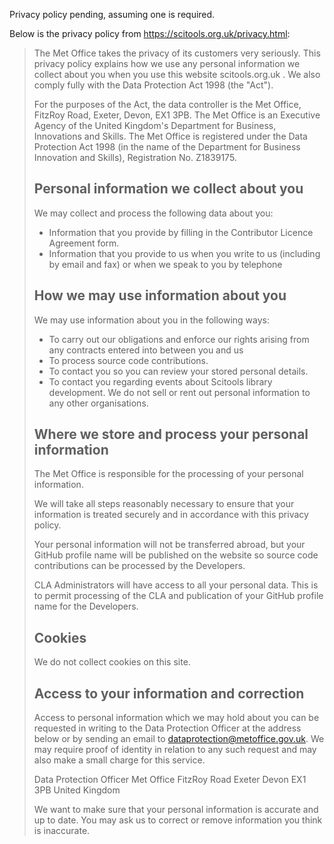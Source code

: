 Privacy policy pending, assuming one is required.

Below is the privacy policy from https://scitools.org.uk/privacy.html:

>The Met Office takes the privacy of its customers very seriously. This privacy policy explains how we use any personal information we collect about you when you use this website scitools.org.uk . We also comply fully with the Data Protection Act 1998 (the "Act").
>
>For the purposes of the Act, the data controller is the Met Office, FitzRoy Road, Exeter, Devon, EX1 3PB. The Met Office is an Executive Agency of the United Kingdom's Department for Business, Innovations and Skills. The Met Office is registered under the Data Protection Act 1998 (in the name of the Department for Business Innovation and Skills), Registration No. Z1839175.
>
>## Personal information we collect about you
>
>We may collect and process the following data about you:
> - Information that you provide by filling in the Contributor Licence Agreement form.
> - Information that you provide to us when you write to us (including by email and fax) or when we speak to you by telephone
>
>## How we may use information about you
>We may use information about you in the following ways:
> - To carry out our obligations and enforce our rights arising from any contracts entered into between you and us
> - To process source code contributions.
> - To contact you so you can review your stored personal details.
> - To contact you regarding events about Scitools library development.
>We do not sell or rent out personal information to any other organisations.
>
>## Where we store and process your personal information
>The Met Office is responsible for the processing of your personal information.
>
>We will take all steps reasonably necessary to ensure that your information is treated securely and in accordance with this privacy policy.
>
>Your personal information will not be transferred abroad, but your GitHub profile name will be published on the website so source code contributions can be processed by the Developers.
>
>CLA Administrators will have access to all your personal data. This is to permit processing of the CLA and publication of your GitHub profile name for the Developers.
>
>## Cookies
>
>We do not collect cookies on this site.
>
>## Access to your information and correction
>
>Access to personal information which we may hold about you can be requested in writing to the Data Protection Officer at the address below or by sending an email to dataprotection@metoffice.gov.uk. We may require proof of identity in relation to any such request and may also make a small charge for this service.
>
>Data Protection Officer
>Met Office
>FitzRoy Road
>Exeter
>Devon
>EX1 3PB
>United Kingdom
>
>We want to make sure that your personal information is accurate and up to date. You may ask us to correct or remove information you think is inaccurate.
